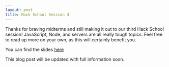 ```yaml
---
layout: post
title: Hack School Session 3
---
```


Thanks for braving midterms and still making it out to our third Hack School session!
JavaScript, Node, and servers are all really tough topics. Feel free to read up more on your own, as this will certainly benefit you.

You can find the slides [here](https://docs.google.com/presentation/d/1Xi02MMjSkIHnNVFS3ZRnB4rPWqmo6VNCHwH0hpNn0EQ/edit?usp=sharing)

This blog post will be updated with full information soon.